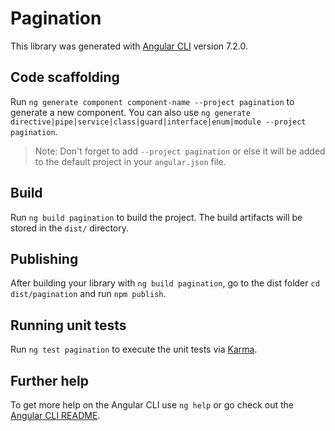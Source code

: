 # Pagination

This library was generated with [Angular CLI](https://github.com/angular/angular-cli) version 7.2.0.

## Code scaffolding

Run `ng generate component component-name --project pagination` to generate a new component. You can also use `ng generate directive|pipe|service|class|guard|interface|enum|module --project pagination`.
> Note: Don't forget to add `--project pagination` or else it will be added to the default project in your `angular.json` file. 

## Build

Run `ng build pagination` to build the project. The build artifacts will be stored in the `dist/` directory.

## Publishing

After building your library with `ng build pagination`, go to the dist folder `cd dist/pagination` and run `npm publish`.

## Running unit tests

Run `ng test pagination` to execute the unit tests via [Karma](https://karma-runner.github.io).

## Further help

To get more help on the Angular CLI use `ng help` or go check out the [Angular CLI README](https://github.com/angular/angular-cli/blob/master/README.md).
